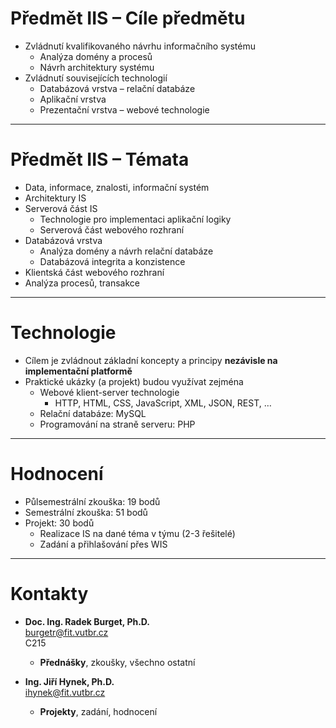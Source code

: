 
# Předmět IIS – Cíle předmětu
- Zvládnutí kvalifikovaného návrhu informačního systému
	- Analýza domény a procesů
	- Návrh architektury systému
- Zvládnutí souvisejících technologií
	- Databázová vrstva – relační databáze
	- Aplikační vrstva
	- Prezentační vrstva – webové technologie

---

# Předmět IIS – Témata
- Data, informace, znalosti, informační systém
- Architektury IS
- Serverová část IS
	- Technologie pro implementaci aplikační logiky
	- Serverová část webového rozhraní
- Databázová vrstva
	- Analýza domény a návrh relační databáze
	- Databázová integrita a konzistence
- Klientská část webového rozhraní
- Analýza procesů, transakce

---

# Technologie
- Cílem je zvládnout základní koncepty a principy **nezávisle na implementační platformě**
- Praktické ukázky (a projekt) budou využívat zejména
	- Webové klient-server technologie
		- HTTP, HTML, CSS, JavaScript, XML, JSON, REST, …
	- Relační databáze: MySQL
	- Programování na straně serveru: PHP

---

# Hodnocení
- Půlsemestrální zkouška: 19 bodů
- Semestrální zkouška: 51 bodů
- Projekt: 30 bodů
	- Realizace IS na dané téma v týmu (2-3 řešitelé)
	- Zadání a přihlašování přes WIS

---

# Kontakty
- **Doc. Ing. Radek Burget, Ph.D.** \
burgetr@fit.vutbr.cz \
C215
	- **Přednášky**, zkoušky, všechno ostatní

- **Ing. Jiří Hynek, Ph.D.** \
ihynek@fit.vutbr.cz
	- **Projekty**, zadání, hodnocení



